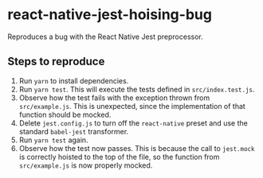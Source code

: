 # react-native-jest-hoising-bug

Reproduces a bug with the React Native Jest preprocessor.

## Steps to reproduce

1. Run `yarn` to install dependencies.
2. Run `yarn test`. This will execute the tests defined in `src/index.test.js`.
3. Observe how the test fails with the exception thrown from `src/example.js`. This is unexpected, since the implementation of that function should be mocked.
4. Delete `jest.config.js` to turn off the `react-native` preset and use the standard `babel-jest` transformer.
5. Run `yarn test` again.
6. Observe how the test now passes. This is because the call to `jest.mock` is correctly hoisted to the top of the file, so the function from `src/example.js` is now properly mocked.
